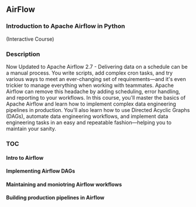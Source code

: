 ## AirFlow


### Introduction to Apache Airflow in Python
(Interactive Course)


### Description
Now Updated to Apache Airflow 2.7 - Delivering data on a schedule can be a manual process. You write scripts, add complex cron tasks, and try various ways to meet an ever-changing set of requirements—and it's even trickier to manage everything when working with teammates. Apache Airflow can remove this headache by adding scheduling, error handling, and reporting to your workflows. In this course, you'll master the basics of Apache Airflow and learn how to implement complex data engineering pipelines in production. You'll also learn how to use Directed Acyclic Graphs (DAGs), automate data engineering workflows, and implement data engineering tasks in an easy and repeatable fashion—helping you to maintain your sanity.


### TOC

#### Intro to Airflow
#### Implementing Airflow DAGs
#### Maintaining and moniotring Airflow workflows
#### Building production pipelines in Airflow


